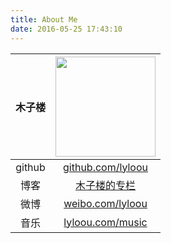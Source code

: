```yaml
---
title: About Me
date: 2016-05-25 17:43:10
---
```


| 木子楼    | [<img src="https://projecteuler.net/profile/lyloou.png" style="display:block;margin:0 auto;width: 160px;">](https://github.com/lyloou/goer/tree/master/cmd/project-euler)|
| :---: | :---: |
| github | [github.com/lyloou](https://github.com/lyloou) |
| 博客   | [木子楼的专栏](http://blog.csdn.net/ly1414725328) |
| 微博   | [weibo.com/lyloou](https://weibo.com/lyloou) |
| 音乐   | [lyloou.com/music](http://lyloou.com/music) |
